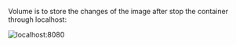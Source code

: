 Volume is to store the changes of the image after stop the container through localhost:<port>

![localhost:8080](https://github.com/Ranjitha75388/Tomcat/blob/main/Sruthi-dockerfiles/volume/Sruthi-dockerfiles/volume/Aspose.Words.d89a1ccf-1657-4ad3-a9df-32dbbe117dc4.001.png)
